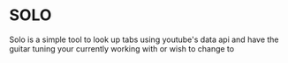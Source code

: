 # SOLO
Solo is a simple tool to look up tabs using youtube's data api and have the guitar tuning your currently working with or wish to change to
